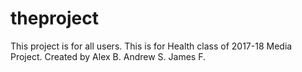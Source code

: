# theproject

This project is for all users. This is for Health class of 2017-18 Media Project. Created by Alex B. Andrew S. James F.
